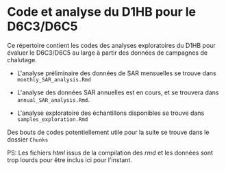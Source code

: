 # Code et analyse du D1HB pour le D6C3/D6C5

Ce répertoire contient les codes des analyses exploratoires du D1HB pour évaluer le D6C3/D6C5 au large à partir des données de campagnes de chalutage. 
 
- L'analyse préliminaire des données de SAR mensuelles se trouve dans `monthly_SAR_analysis.Rmd`

- L'analyse des données SAR annuelles est en cours, et se trouvera dans `annual_SAR_analysis.Rmd`.

- L'analyse exploratoire des échantillons disponibles se trouve dans `samples_exploration.Rmd`

Des bouts de codes potentiellement utile pour la suite se trouve dans le dossier `Chunks`

PS: Les fichiers *html* issus de la compilation des *rmd* et les données sont trop lourds pour être inclus ici pour l'instant. 